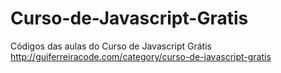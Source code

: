 # Curso-de-Javascript-Gratis
Códigos das aulas do Curso de Javascript Grátis
http://guiferreiracode.com/category/curso-de-javascript-gratis
